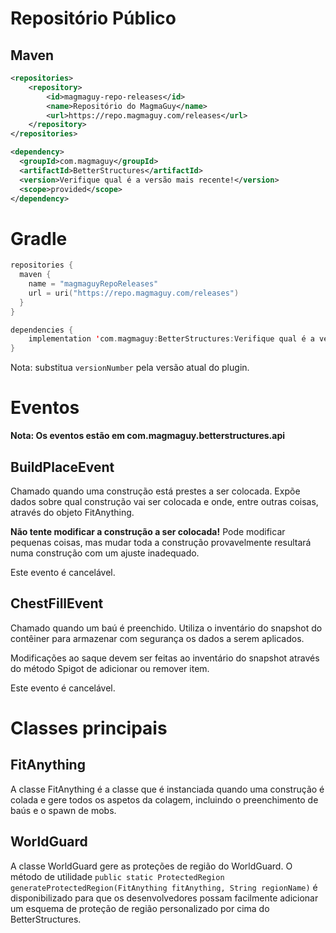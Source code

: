 # Repositório Público

## Maven
```xml
<repositories>
    <repository>
        <id>magmaguy-repo-releases</id>
        <name>Repositório do MagmaGuy</name>
        <url>https://repo.magmaguy.com/releases</url>
    </repository>
</repositories>

<dependency>
  <groupId>com.magmaguy</groupId>
  <artifactId>BetterStructures</artifactId>
  <version>Verifique qual é a versão mais recente!</version>
  <scope>provided</scope>
</dependency>
```

# Gradle
```kt
repositories {
  maven {
    name = "magmaguyRepoReleases"
    url = uri("https://repo.magmaguy.com/releases")
  }
}

dependencies {
    implementation 'com.magmaguy:BetterStructures:Verifique qual é a versão mais recente!'
}
```

Nota: substitua `versionNumber` pela versão atual do plugin.

# Eventos

**Nota: Os eventos estão em com.magmaguy.betterstructures.api**

## BuildPlaceEvent

Chamado quando uma construção está prestes a ser colocada. Expõe dados sobre qual construção vai ser colocada e onde, entre outras coisas, através do objeto FitAnything.

**Não tente modificar a construção a ser colocada!** Pode modificar pequenas coisas, mas mudar toda a construção provavelmente resultará numa construção com um ajuste inadequado.

Este evento é cancelável.

## ChestFillEvent

Chamado quando um baú é preenchido. Utiliza o inventário do snapshot do contêiner para armazenar com segurança os dados a serem aplicados.

Modificações ao saque devem ser feitas ao inventário do snapshot através do método Spigot de adicionar ou remover item.

Este evento é cancelável.

# Classes principais

## FitAnything

A classe FitAnything é a classe que é instanciada quando uma construção é colada e gere todos os aspetos da colagem, incluindo o preenchimento de baús e o spawn de mobs.

## WorldGuard

A classe WorldGuard gere as proteções de região do WorldGuard. O método de utilidade `public static ProtectedRegion generateProtectedRegion(FitAnything fitAnything, String regionName)` é disponibilizado para que os desenvolvedores possam facilmente adicionar um esquema de proteção de região personalizado por cima do BetterStructures.
